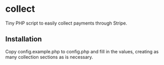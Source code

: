 # collect
Tiny PHP script to easily collect payments through Stripe.

## Installation
Copy config.example.php to config.php and fill in the values, creating as many collection sections as is necessary.
